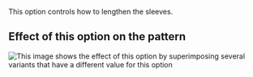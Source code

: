 This option controls how to lengthen the sleeves.

## Effect of this option on the pattern

![This image shows the effect of this option by superimposing several variants that have a different value for this option](yuri\_sleevelengthbonus\_sample.svg "Effect of this option on the pattern")
